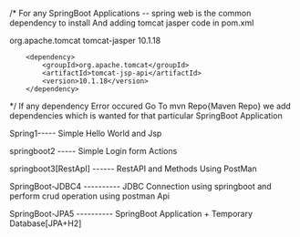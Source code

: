 /*
For any SpringBoot Applications -- spring web is the common dependency to install 
 And adding tomcat jasper code in pom.xml
 
 <dependency>
		    <groupId>org.apache.tomcat</groupId>
		    <artifactId>tomcat-jasper</artifactId>
		    <version>10.1.18</version>
		</dependency>
		
		<dependency>
		    <groupId>org.apache.tomcat</groupId>
		    <artifactId>tomcat-jsp-api</artifactId>
		    <version>10.1.18</version>
		</dependency>
  */
 If any dependency Error occured Go To mvn Repo{Maven Repo} we add dependencies which is wanted for that particular SpringBoot Application

Spring1----- Simple Hello World and Jsp

springboot2 ----- Simple Login form Actions

springboot3[RestApI] ------ RestAPI and Methods Using PostMan

SpringBoot-JDBC4 ---------- JDBC Connection using springboot and perform crud operation using postman Api

SpringBoot-JPA5  ---------- SpringBoot Application + Temporary Database[JPA+H2]
